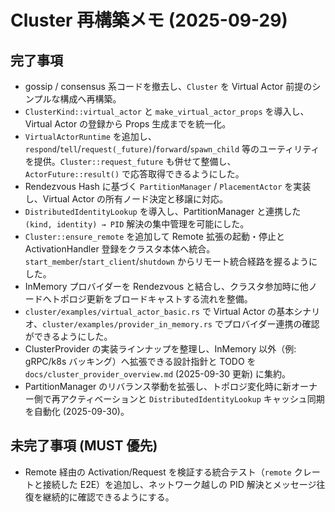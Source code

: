 # Cluster 再構築メモ (2025-09-29)

## 完了事項
- gossip / consensus 系コードを撤去し、`Cluster` を Virtual Actor 前提のシンプルな構成へ再構築。
- `ClusterKind::virtual_actor` と `make_virtual_actor_props` を導入し、Virtual Actor の登録から Props 生成までを統一化。
- `VirtualActorRuntime` を追加し、`respond`/`tell`/`request(_future)`/`forward`/`spawn_child` 等のユーティリティを提供。`Cluster::request_future` も併せて整備し、`ActorFuture::result()` で応答取得できるようにした。
- Rendezvous Hash に基づく `PartitionManager` / `PlacementActor` を実装し、Virtual Actor の所有ノード決定と移譲に対応。
- `DistributedIdentityLookup` を導入し、PartitionManager と連携した `(kind, identity) → PID` 解決の集中管理を可能にした。
- `Cluster::ensure_remote` を追加して Remote 拡張の起動・停止と ActivationHandler 登録をクラスタ本体へ統合。`start_member`/`start_client`/`shutdown` からリモート統合経路を握るようにした。
- InMemory プロバイダーを Rendezvous と結合し、クラスタ参加時に他ノードへトポロジ更新をブロードキャストする流れを整備。
- `cluster/examples/virtual_actor_basic.rs` で Virtual Actor の基本シナリオ、`cluster/examples/provider_in_memory.rs` でプロバイダー連携の確認ができるようにした。
- ClusterProvider の実装ラインナップを整理し、InMemory 以外（例: gRPC/k8s バッキング）へ拡張できる設計指針と TODO を `docs/cluster_provider_overview.md` (2025-09-30 更新) に集約。
- PartitionManager のリバランス挙動を拡張し、トポロジ変化時に新オーナー側で再アクティベーションと `DistributedIdentityLookup` キャッシュ同期を自動化 (2025-09-30)。


## 未完了事項 (MUST 優先)
- Remote 経由の Activation/Request を検証する統合テスト（`remote` クレートと接続した E2E）を追加し、ネットワーク越しの PID 解決とメッセージ往復を継続的に確認できるようにする。
